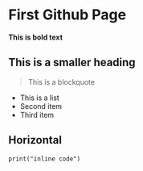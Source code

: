 # First Github Page
**This is bold text** 
## This is a smaller heading
> This is a blockquote
* This is a list
* Second item
* Third item
  
Horizontal
  --- 
`print("inline code")  `
